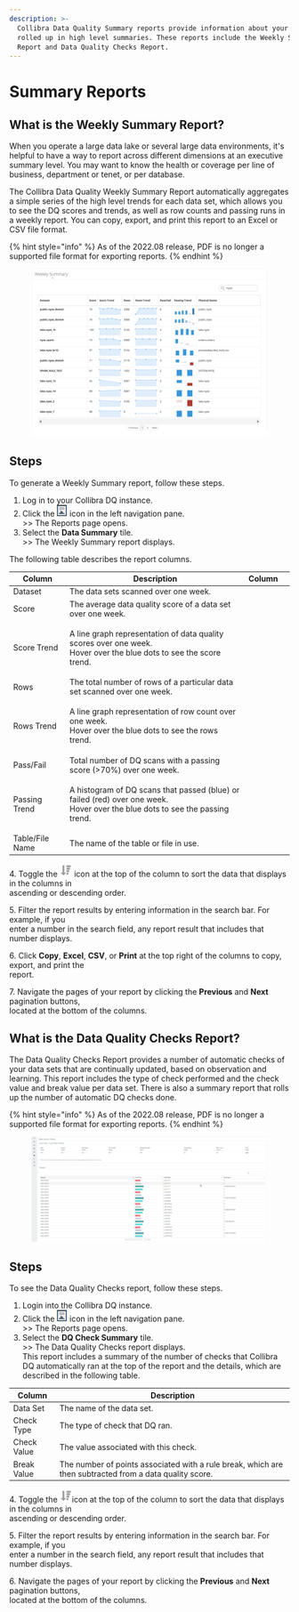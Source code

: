 ```yaml
---
description: >-
  Collibra Data Quality Summary reports provide information about your data sets
  rolled up in high level summaries. These reports include the Weekly Summary
  Report and Data Quality Checks Report.
---
```


# Summary Reports

## What is the Weekly Summary Report?

When you operate a large data lake or several large data environments, it's helpful to have a way to report across different dimensions at an executive summary level. You may want to know the health or coverage per line of business, department or tenet, or per database.&#x20;

The Collibra Data Quality Weekly Summary Report automatically aggregates a simple series of the high level trends for each data set, which allows you to see the DQ scores and trends, as well as row counts and passing runs in a weekly report. You can copy, export, and print this report to an Excel or CSV file format.

{% hint style="info" %}
As of the 2022.08 release, PDF is no longer a supported file format for exporting reports.
{% endhint %}

<figure><img src="../../.gitbook/assets/dq-weekly-summary-report.png" alt=""><figcaption></figcaption></figure>

## Steps

To generate a Weekly Summary report, follow these steps.

1. Log in to your Collibra DQ instance.
2. Click the ![](../../.gitbook/assets/dq-reports-icon.png) icon in the left navigation pane. \
   \>> The Reports page opens.
3. Select the **Data Summary** tile.\
   \>> The Weekly Summary report displays.

The following table describes the report columns.

| Column          | Description                                                                                                                            | Column |   |
| --------------- | -------------------------------------------------------------------------------------------------------------------------------------- | ------ | - |
| Dataset         | The data sets scanned over one week.                                                                                                   |        |   |
| Score           | The average data quality score of a data set over one week.                                                                            |        |   |
| Score Trend     | <p>A line graph representation of data quality scores over one week. <br>Hover over the blue dots to see the score trend.</p>          |        |   |
| Rows            | The total number of rows of a particular data set scanned over one week.                                                               |        |   |
| Rows Trend      | <p>A line graph representation of row count over one week.<br>Hover over the blue dots to see the rows trend.</p>                      |        |   |
| Pass/Fail       | Total number of DQ scans with a passing score (>70%) over one week.                                                                    |        |   |
| Passing Trend   | <p>A histogram of DQ scans that passed (blue) or failed (red) over one week.<br>Hover over the blue dots to see the passing trend.</p> |        |   |
| Table/File Name | The name of the table or file in use.                                                                                                  |        |   |

4\. Toggle the ![](../../.gitbook/assets/dq-sort-icon.png) icon at the top of the column to sort the data that displays in the columns in\
&#x20;    ascending or descending order.

5\. Filter the report results by entering information in the search bar. For example, if you \
&#x20;   enter a number in the search field, any report result that includes that number displays.

6\. Click **Copy**, **Excel**, **CSV**, or **Print** at the top right of the columns to copy, export, and print the\
&#x20;   report.

7\. Navigate the pages of your report by clicking the **Previous** and **Next** pagination buttons, \
&#x20;   located at the bottom of the columns.

## What is the Data Quality Checks Report?

The Data Quality Checks Report provides a number of automatic checks of your data sets that are continually updated, based on observation and learning. This report includes the type of check performed and the check value and break value per data set. There is also a summary report that rolls up the number of automatic DQ checks done.

{% hint style="info" %}
As of the 2022.08 release, PDF is no longer a supported file format for exporting reports.
{% endhint %}

<figure><img src="../../.gitbook/assets/dq-data-quality-checks-report.png" alt=""><figcaption></figcaption></figure>

## Steps

To see the Data Quality Checks report, follow these steps.

1. Login into the Collibra DQ instance.
2. Click the ![](../../.gitbook/assets/dq-reports-icon.png) icon in the left navigation pane. \
   \>> The Reports page opens.
3. Select the **DQ Check Summary** tile.\
   \>> The Data Quality Checks report displays. \
   This report includes a summary of the number of checks that Collibra DQ automatically ran at the top of the report and the details, which are described in the following table.

| Column      | Description                                                                                             |
| ----------- | ------------------------------------------------------------------------------------------------------- |
| Data Set    | The name of the data set.                                                                               |
| Check Type  | The type of check that DQ ran.                                                                          |
| Check Value | The value associated with this check.                                                                   |
| Break Value | The number of points associated with a rule break, which are then subtracted from a data quality score. |

4\. Toggle the ![](../../.gitbook/assets/dq-sort-icon.png)icon at the top of the column to sort the data that displays in the columns in\
&#x20;    ascending or descending order.

5\. Filter the report results by entering information in the search bar. For example, if you \
&#x20;   enter a number in the search field, any report result that includes that number displays.

6\. Navigate the pages of your report by clicking the **Previous** and **Next** pagination buttons, \
&#x20;   located at the bottom of the columns.
